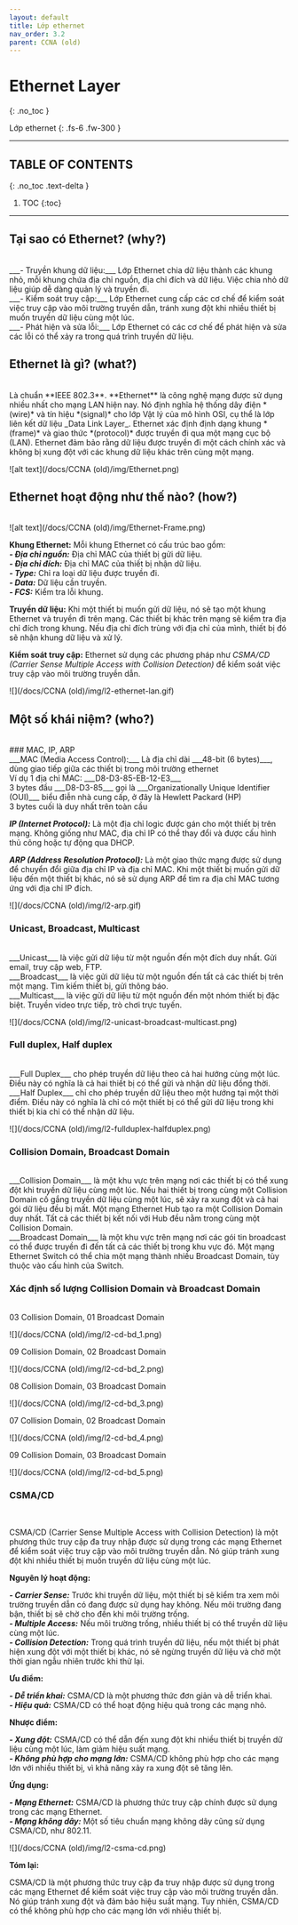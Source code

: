 ```yaml
---
layout: default
title: Lớp ethernet
nav_order: 3.2
parent: CCNA (old)
---
```


# Ethernet Layer
{: .no_toc }

Lớp ethernet
{: .fs-6 .fw-300 }

---

## TABLE OF CONTENTS
{: .no_toc .text-delta }

1. TOC
{:toc}

---

## Tại sao có Ethernet? (why?)
<br>
___- Truyền khung dữ liệu:___ Lớp Ethernet chia dữ liệu thành các khung nhỏ, mỗi khung chứa địa chỉ nguồn, địa chỉ đích và dữ liệu. Việc chia nhỏ dữ liệu giúp dễ dàng quản lý và truyền đi. <br>
___- Kiểm soát truy cập:___ Lớp Ethernet cung cấp các cơ chế để kiểm soát việc truy cập vào môi trường truyền dẫn, tránh xung đột khi nhiều thiết bị muốn truyền dữ liệu cùng một lúc. <br>
___- Phát hiện và sửa lỗi:___ Lớp Ethernet có các cơ chế để phát hiện và sửa các lỗi có thể xảy ra trong quá trình truyền dữ liệu. <br>

## Ethernet là gì? (what?)
<br>
Là chuẩn **IEEE 802.3**. **Ethernet** là công nghệ mạng được sử dụng nhiều nhất cho mạng LAN hiện nay. Nó định nghĩa hệ thống dây điện *(wire)* và tín hiệu *(signal)* cho lớp Vật lý của mô hình OSI, cụ thể là lớp liên kết dữ liệu _Data Link Layer_. Ethernet xác định định dạng khung *(frame)* và giao thức *(protocol)* được truyền đi qua một mạng cục bộ (LAN). Ethernet đảm bảo rằng dữ liệu được truyền đi một cách chính xác và không bị xung đột với các khung dữ liệu khác trên cùng một mạng.

![alt text](/docs/CCNA (old)/img/Ethernet.png)

## Ethernet hoạt động như thế nào? (how?)
<br>
![alt text](/docs/CCNA (old)/img/Ethernet-Frame.png)

__Khung Ethernet:__ Mỗi khung Ethernet có cấu trúc bao gồm: <br>
___- Địa chỉ nguồn:___ Địa chỉ MAC của thiết bị gửi dữ liệu. <br>
___- Địa chỉ đích:___ Địa chỉ MAC của thiết bị nhận dữ liệu. <br>
___- Type:___ Chỉ ra loại dữ liệu được truyền đi. <br>
___- Data:___ Dữ liệu cần truyền. <br>
___- FCS:___ Kiểm tra lỗi khung. <br>

__Truyền dữ liệu:__ Khi một thiết bị muốn gửi dữ liệu, nó sẽ tạo một khung Ethernet và truyền đi trên mạng. Các thiết bị khác trên mạng sẽ kiểm tra địa chỉ đích trong khung. Nếu địa chỉ đích trùng với địa chỉ của mình, thiết bị đó sẽ nhận khung dữ liệu và xử lý.

__Kiểm soát truy cập:__ Ethernet sử dụng các phương pháp như _CSMA/CD (Carrier Sense Multiple Access with Collision Detection)_ để kiểm soát việc truy cập vào môi trường truyền dẫn.

![](/docs/CCNA (old)/img/l2-ethernet-lan.gif)

## Một số khái niệm? (who?)
<br>
### MAC, IP, ARP
<br>
___MAC (Media Access Control):___ Là địa chỉ dài ___48-bit (6 bytes)___, dùng giao tiếp giữa các thiết bị trong môi trường ethernet <br>
Ví dụ 1 địa chỉ MAC: ___D8-D3-85-EB-12-E3___ <br>
3 bytes đầu ___D8-D3-85___ gọi là ___Organizationally Unique Identifier (OUI)___ biểu điễn nhà cung cấp, ở đây là Hewlett Packard (HP) <br>
3 bytes cuối là duy nhất trên toàn cầu <br>

___IP (Internet Protocol):___ Là một địa chỉ logic được gán cho một thiết bị trên mạng. Không giống như MAC, địa chỉ IP có thể thay đổi và được cấu hình thủ công hoặc tự động qua DHCP.

___ARP (Address Resolution Protocol):___ Là một giao thức mạng được sử dụng để chuyển đổi giữa địa chỉ IP và địa chỉ MAC. Khi một thiết bị muốn gửi dữ liệu đến một thiết bị khác, nó sẽ sử dụng ARP để tìm ra địa chỉ MAC tương ứng với địa chỉ IP đích.

![](/docs/CCNA (old)/img/l2-arp.gif)

### Unicast, Broadcast, Multicast
<br>
___Unicast___ là việc gửi dữ liệu từ một nguồn đến một đích duy nhất.	Gửi email, truy cập web, FTP. <br>
___Broadcast___ là việc gửi dữ liệu từ một nguồn đến tất cả các thiết bị trên một mạng. Tìm kiếm thiết bị, gửi thông báo. <br>
___Multicast___ là việc gửi dữ liệu từ một nguồn đến một nhóm thiết bị đặc biệt. Truyền video trực tiếp, trò chơi trực tuyến. <br>

![](/docs/CCNA (old)/img/l2-unicast-broadcast-multicast.png)

### Full duplex, Half duplex
<br>
___Full Duplex___ cho phép truyền dữ liệu theo cả hai hướng cùng một lúc. Điều này có nghĩa là cả hai thiết bị có thể gửi và nhận dữ liệu đồng thời. <br>
___Half Duplex___ chỉ cho phép truyền dữ liệu theo một hướng tại một thời điểm. Điều này có nghĩa là chỉ có một thiết bị có thể gửi dữ liệu trong khi thiết bị kia chỉ có thể nhận dữ liệu. <br>

![](/docs/CCNA (old)/img/l2-fullduplex-halfduplex.png)

### Collision Domain, Broadcast Domain
<br>
___Collision Domain___ là một khu vực trên mạng nơi các thiết bị có thể xung đột khi truyền dữ liệu cùng một lúc. Nếu hai thiết bị trong cùng một Collision Domain cố gắng truyền dữ liệu cùng một lúc, sẽ xảy ra xung đột và cả hai gói dữ liệu đều bị mất. Một mạng Ethernet Hub tạo ra một Collision Domain duy nhất. Tất cả các thiết bị kết nối với Hub đều nằm trong cùng một Collision Domain. <br>
___Broadcast Domain___ là một khu vực trên mạng nơi các gói tin broadcast có thể được truyền đi đến tất cả các thiết bị trong khu vực đó. Một mạng Ethernet Switch có thể chia một mạng thành nhiều Broadcast Domain, tùy thuộc vào cấu hình của Switch. <br>

<h3> Xác định số lượng Collision Domain và Broadcast Domain </h3> 
<br>
03 Collision Domain, 01 Broadcast Domain

![](/docs/CCNA (old)/img/l2-cd-bd_1.png)

09 Collision Domain, 02 Broadcast Domain

![](/docs/CCNA (old)/img/l2-cd-bd_2.png)

08 Collision Domain, 03 Broadcast Domain

![](/docs/CCNA (old)/img/l2-cd-bd_3.png)

07 Collision Domain, 02 Broadcast Domain

![](/docs/CCNA (old)/img/l2-cd-bd_4.png)

09 Collision Domain, 03 Broadcast Domain

![](/docs/CCNA (old)/img/l2-cd-bd_5.png)

### CSMA/CD
<br>

CSMA/CD (Carrier Sense Multiple Access with Collision Detection) là một phương thức truy cập đa truy nhập được sử dụng trong các mạng Ethernet để kiểm soát việc truy cập vào môi trường truyền dẫn. Nó giúp tránh xung đột khi nhiều thiết bị muốn truyền dữ liệu cùng một lúc.

__Nguyên lý hoạt động:__

___- Carrier Sense:___ Trước khi truyền dữ liệu, một thiết bị sẽ kiểm tra xem môi trường truyền dẫn có đang được sử dụng hay không. Nếu môi trường đang bận, thiết bị sẽ chờ cho đến khi môi trường trống. <br>
___- Multiple Access:___ Nếu môi trường trống, nhiều thiết bị có thể truyền dữ liệu cùng một lúc. <br>
___- Collision Detection:___ Trong quá trình truyền dữ liệu, nếu một thiết bị phát hiện xung đột với một thiết bị khác, nó sẽ ngừng truyền dữ liệu và chờ một thời gian ngẫu nhiên trước khi thử lại. <br>

__Ưu điểm:__

___- Dễ triển khai:___ CSMA/CD là một phương thức đơn giản và dễ triển khai. <br>
___- Hiệu quả:___ CSMA/CD có thể hoạt động hiệu quả trong các mạng nhỏ. <br>

__Nhược điểm:__

___- Xung đột:___ CSMA/CD có thể dẫn đến xung đột khi nhiều thiết bị truyền dữ liệu cùng một lúc, làm giảm hiệu suất mạng. <br>
___- Không phù hợp cho mạng lớn:___ CSMA/CD không phù hợp cho các mạng lớn với nhiều thiết bị, vì khả năng xảy ra xung đột sẽ tăng lên. <br>

__Ứng dụng:__

___- Mạng Ethernet:___ CSMA/CD là phương thức truy cập chính được sử dụng trong các mạng Ethernet. <br>
___- Mạng không dây:___ Một số tiêu chuẩn mạng không dây cũng sử dụng CSMA/CD, như 802.11. <br>

![](/docs/CCNA (old)/img/l2-csma-cd.png)

__Tóm lại:__

CSMA/CD là một phương thức truy cập đa truy nhập được sử dụng trong các mạng Ethernet để kiểm soát việc truy cập vào môi trường truyền dẫn. Nó giúp tránh xung đột và đảm bảo hiệu suất mạng. Tuy nhiên, CSMA/CD có thể không phù hợp cho các mạng lớn với nhiều thiết bị.
